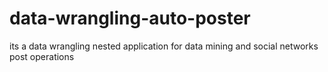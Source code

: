 # data-wrangling-auto-poster
its a data wrangling nested application for data mining and social networks post operations
